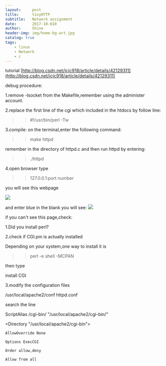```yaml
---
layout:     post
title:      tinyHTTP
subtitle:   Network assignment
date:       2017-10-010
author:     Shine
header-img: img/home-bg-art.jpg
catalog: true
tags:
    - linux
    - Network
    - c
---
```

tutorial
[http://blog.csdn.net/jcjc918/article/details/42129311](http://blog.csdn.net/jcjc918/article/details/42129311)

debug procedure:

1.remove -lsocket from the Makefile,remember using the administer account.

2.replace the first line of the cgi which included in the htdocs by follow line:

>>   #!/usr/bin/perl -Tw

3.compile:
on the terminal,enter the following command:
>>make httpd

remember in the directory of httpd.c and then run httpd by entering:

>>./httpd

4.open browser type
>> 127.0.0.1:port number

you will see this webpage

![](https://github.com/ShineMelody/shineMelody.github.io/blob/master/img/tinyhttp.png?raw=true)

and enter blue in the blank you will see:
![](https://github.com/ShineMelody/shineMelody.github.io/blob/master/img/tinyhtttp2.png?raw=true)

if you can't see this page,check:

1.Did you install perl?

2.check if CGI.pm is actually installed

Depending on your system,one way to install it is

>> perl -e shell -MCPAN

then type 

install CGI

3.modify the configuration files

/usr/local/apache2/conf httpd.conf

search the line 

ScriptAlias /cgi-bin/ "/usr/local/apache2/cgi-bin/"

<Directory "/usr/local/apache2/cgi-bin">

    AllowOverride None

    Options ExecCGI

    Order allow,deny

    Allow from all

</Directory>